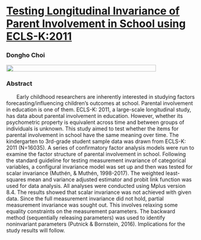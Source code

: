# [Testing Longitudinal Invariance of Parent Involvement in School using ECLS-K:2011](https://github.com/jjeffries13/MA-Primer-Presentation/blob/main/Code/Primer_Presentation.pdf)

### Dongho Choi 
<img align="left" width="400" height="18" src="https://ucomm.unl.edu/images/brand-book/Our-marks/UNL-Name-CMYK.jpg">
&nbsp;

### Abstract

&nbsp;&nbsp;&nbsp;&nbsp;&nbsp;&nbsp; Early childhood researchers are inherently interested in studying factors forecasting/influencing children’s outcomes at school. Parental involvement in education is one of them. ECLS-K: 2011, a large-scale longitudinal study, has data about parental involvement in education. However, whether its psychometric property is equivalent across time and between groups of individuals is unknown. This study aimed to test whether the items for parental involvement in school have the same meaning over time. The kindergarten to 3rd-grade student sample data was drawn from ECLS-K: 2011 (N=16035). A series of confirmatory factor analysis models were run to examine the factor structure of parental involvement in school. Following the standard guideline for testing measurement invariance of categorical variables, a configural invariance model was set up and then was tested for scalar invariance (Muthén, & Muthén, 1998-2017). The weighted least-squares mean and variance adjusted estimator and probit link function was used for data analysis. All analyses were conducted using Mplus version 8.4. The results showed that scalar invariance was not achieved with given data. Since the full measurement invariance did not hold, partial measurement invariance was sought out. This involves relaxing some equality constraints on the measurement parameters. The backward method (sequentially releasing parameters) was used to identify noninvariant parameters (Putnick & Bornstein, 2016). Implications for the study results will follow.  
